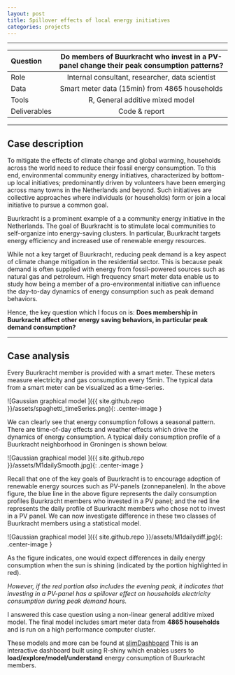 ```yaml
---
layout: post
title: Spillover effects of local energy initiatives
categories: projects
---
```

---

 Question | Do members of Buurkracht who invest in a PV-panel change their peak consumption patterns?
 :--- | :---:
 Role   | Internal consultant, researcher, data scientist
 Data | Smart meter data (15min) from 4865 households
 Tools | R, General additive mixed model
 Deliverables |  Code & report

---

## Case description
To mitigate the effects of climate change and global warming, households across the world need to reduce their fossil energy consumption. To this end, environmental community energy initiatives, characterized by bottom-up local initiatives; predominantly driven by volunteers have been emerging across many towns in the Netherlands and beyond. Such initiatives  are collective approaches where individuals (or households) form or join a local initiative to pursue a common goal.

Buurkracht is a prominent example of a a community energy initiative in the Netherlands. The goal of Buurkracht is to stimulate local communities to self-organize into energy-saving clusters. In particular, Buurkracht targets energy efficiency and increased use of renewable energy resources.

While not a key target of Buurkracht, reducing peak demand is a key aspect of climate change mitigation in the residential sector. This is because peak demand is often supplied with energy from fossil-powered sources such as natural gas and petroleum. High frequency smart meter data enable us to study how being a member of a pro-environmental initiative can influence the day-to-day dynamics of energy consumption such as peak demand behaviors.

Hence, the key question which I focus on is:
**Does membership in Buurkracht affect other energy saving behaviors, in particular peak demand consumption?**

* * *

## Case analysis
Every Buurkracht member is provided with a smart meter. These meters measure electricity and gas consumption every 15min. The typical data from a smart meter can be visualized as a time-series.

![Gaussian graphical model  ]({{ site.github.repo }}/assets/spaghetti_timeSeries.png){: .center-image }

We can clearly see that energy consumption follows a seasonal pattern. There are time-of-day effects and weather effects which drive the dynamics of energy consumption. A typical daily consumption profile of a Buurkracht neighborhood in Groningen is shown below.

![Gaussian graphical model  ]({{ site.github.repo }}/assets/M1dailySmooth.jpg){: .center-image }

Recall that one of the key goals of Buurkracht is to encourage adoption of renewable energy sources such as PV-panels (zonnepanelen). In the above figure, the blue line in the above figure represents the daily consumption profiles Buurkracht members who invested in a PV panel; and the red line represents the daily profile of Buurkracht members who chose not to invest in a PV panel. We can now investigate difference in these two classes of Buurkracht members using a statistical model.

![Gaussian graphical model  ]({{ site.github.repo }}/assets/M1dailydiff.jpg){: .center-image }

As the figure indicates, one would expect differences in daily energy consumption when the sun is shining (indicated by the portion highlighted in red).

*However, if the red portion also includes the evening peak, it indicates that investing in a PV-panel has a spillover effect on households electricity consumption during peak demand hours.*

I answered this case question using a non-linear general additive mixed model. The final model includes  smart meter data from **4865 households** and is run on a high performance computer cluster.

These models and more can be found at <a href="https://nbhushan.shinyapps.io/slimDashboard/" target="_blank">slimDashboard</a>
This is an interactive dashboard built using R-shiny which enables users to **load/explore/model/understand** energy consumption of Buurkracht members.
